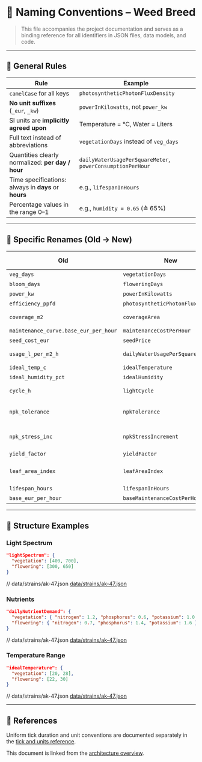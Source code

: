 # 🧾 Naming Conventions – Weed Breed

> This file accompanies the project documentation and serves as a binding reference for all identifiers in JSON files, data models, and code.

---

## 📌 General Rules

| Rule                                        | Example                          |
|---------------------------------------------|----------------------------------|
| `camelCase` for all keys                    | `photosyntheticPhotonFluxDensity`|
| **No unit suffixes** (`_eur`, `_kw`)        | `powerInKilowatts`, not `power_kw` |
| SI units are **implicitly agreed upon**     | Temperature = °C, Water = Liters |
| Full text instead of abbreviations          | `vegetationDays` instead of `veg_days` |
| Quantities clearly normalized: **per day / hour** | `dailyWaterUsagePerSquareMeter`, `powerConsumptionPerHour` |
| Time specifications: always in **days** or **hours** | e.g., `lifespanInHours`          |
| Percentage values in the range 0–1          | e.g., `humidity = 0.65` (≙ 65%)    |

---

## 🔁 Specific Renames (Old → New)

| Old                         | New                                       | Unit / Meaning                        |
|-----------------------------|-------------------------------------------|---------------------------------------|
| `veg_days`                  | `vegetationDays`                          | Days                                  |
| `bloom_days`                | `floweringDays`                           | Days                                  |
| `power_kw`                  | `powerInKilowatts`                        | kW                                    |
| `efficiency_ppfd`           | `photosyntheticPhotonFluxDensity`         | µmol/(m²·s)                           |
| `coverage_m2`               | `coverageArea`                            | Square meters                         |
| `maintenance_curve.base_eur_per_hour` | `maintenanceCostPerHour`             | €                                     |
| `seed_cost_eur`             | `seedPrice`                               | €                                     |
| `usage_l_per_m2_h`          | `dailyWaterUsagePerSquareMeter`           | Liters per m² per day                 |
| `ideal_temp_c`              | `idealTemperature`                        | °C, range                             |
| `ideal_humidity_pct`        | `idealHumidity`                           | %, range                              |
| `cycle_h`                   | `lightCycle`                              | Hours light/dark                      |
| `npk_tolerance`             | `npkTolerance`                            | Difference allowed (absolute)         |
| `npk_stress_inc`            | `npkStressIncrement`                      | Stress increase on exceedance         |
| `yield_factor`              | `yieldFactor`                             | Multiplier                            |
| `leaf_area_index`           | `leafAreaIndex`                           | Ratio of leaf area / ground area      |
| `lifespan_hours`            | `lifespanInHours`                         | Hours                                 |
| `base_eur_per_hour`         | `baseMaintenanceCostPerHour`              | €                                     |

---

## 🧱 Structure Examples

### Light Spectrum

```json
"lightSpectrum": {
  "vegetation": [400, 700],
  "flowering": [300, 650]
}
```
// data/strains/ak-47.json
[data/strains/ak-47.json](../../data/strains/ak-47.json)

### Nutrients

```json
"dailyNutrientDemand": {
  "vegetation": { "nitrogen": 1.2, "phosphorus": 0.6, "potassium": 1.0 },
  "flowering": { "nitrogen": 0.7, "phosphorus": 1.4, "potassium": 1.6 }
}
```
// data/strains/ak-47.json
[data/strains/ak-47.json](../../data/strains/ak-47.json)

### Temperature Range

```json
"idealTemperature": {
  "vegetation": [20, 28],
  "flowering": [22, 30]
}
```
// data/strains/ak-47.json
[data/strains/ak-47.json](../../data/strains/ak-47.json)

---

## 📎 References

Uniform tick duration and unit conventions are documented separately in the [tick and units reference](../reference/tick-and-units.md).

This document is linked from the [architecture overview](../architecture/overview.md).
